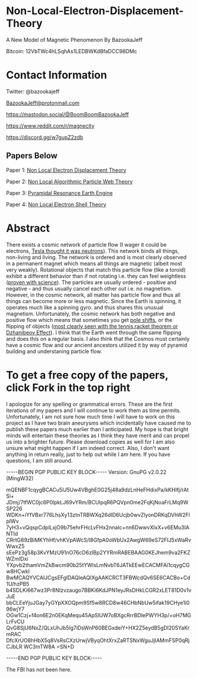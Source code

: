 # Non-Local-Electron-Displacement-Theory
A New Model of Magnetic Phenomenon
By BazookaJeff

Bitcoin: 12VbTWc4hLSqhAs1LEDBWKdBfaDCC98DMc

# Contact Information

Twitter: @bazookajeff

BazookaJeff@protonmail.com

https://mastodon.social/@BoomBoomBazookaJeff

https://www.reddit.com/r/magnecity

https://discord.gg/w7gupZ2zdb

## Papers Below

Paper 1: [Non Local Electron Displacement Theory](https://github.com/BazookaJeff/Non-Local-Electron-Displacement-Theory/blob/main/Non%20Local%20Electron%20Displacement%20Theory.pdf)

Paper 2: [Non Local Algorithmic Particle Web Theory](https://github.com/BazookaJeff/Non-Local-Electron-Displacement-Theory/blob/main/Non%20Local%20Algorithmic%20Particle%20Web%20Theory.pdf)

Paper 3: [Pyramidal Resonance Earth Engine](https://github.com/BazookaJeff/Non-Local-Electron-Displacement-Theory/blob/main/Pyramidal%20Resonance%20Earth%20Engine.pdf)

Paper 4: [Non Local Electron Shell Theory](https://github.com/BazookaJeff/Non-Local-Electron-Displacement-Theory/blob/main/Non%20Local%20Electron%20Shell%20Theory.pdf)
 
# Abstract

There exists a cosmic network of particle flow (I wager it could be electrons, [Tesla thought it was neutrons](http://www.tfcbooks.com/tesla/1932-07-10.htm)). This network binds all things, non-living and living. The network is ordered and is most clearly observed in a permanent magnet which means all things are magnetic (albeit most very weakly). Rotational objects that match this particle flow (like a toroid) exhibit a different behavior than if not rotating i.e. they can feel weightless ([proven with science](https://www.youtube.com/watch?v=JRPC7a_AcQo&ab_channel=ImperialCollegeLondon)). The particles are usually ordered - positive and negative - and thus usually cancel each other out i.e. no magnetism. However, in the cosmic network, all matter has particle flow and thus all things can become more or less magnetic. Since the Earth is spinning, it operates much like a spinning gyro. and thus shares this unusual magnetism. Unfortunately, the cosmic network has both negative and positive flow which means that sometimes you get [pole shifts](https://www.cia.gov/library/readingroom/docs/CIA-RDP79B00752A000300070001-8.pdf), or the flipping of objects ([most clearly seen with the tennis racket theorem or Dzhanibeov Effect](https://www.youtube.com/watch?v=1x5UiwEEvpQ&ab_channel=TruthDiary)). I think that the Earth went through the same flipping and does this on a regular basis. I also think that the Cosmos must certainly have a cosmic flow and our ancient ancestors utilized it by way of pyramid building and understaning particle flow.

# To get a free copy of the papers, click Fork in the top right

I apologize for any spelling or grammatical errors. These are the first iterations of my papers and I will continue to work them as time permits. Unfortunately, I am not sure how much time I will have to work on this project as I have two brain aneurysms which incidentally have caused me to publish these papers much earlier than I anticipated. My hope is that bright minds will entertain these theories as I think they have merit and can propel us into a brighter future. Please download copies as well for I am also unsure what might happen if I am indeed correct. Also, I don't want anything in return really, just to help out while I am here. If you have questions, I am still around.

-----BEGIN PGP PUBLIC KEY BLOCK-----
Version: GnuPG v2.0.22 (MingW32)

mQENBF1cqygBCACu5IJ5Uw4VBghE0G25j48a9dzLnHeFHdixPa/kKHIfj/rAtSi+
JDmj/7tfWC0jc6P0lpkLJ69vYRm/BCUlpqR6PQVpn0me2FqKjNoaFrLMq9WSP226
WDKn+iYfVBxr776LhsXy13ztnTRBWXq26dID6Ucjb0wvZlyonDRKqDVhW2FlpIWv
7yH3+vQqspCdplLxjO9b75ehrFHcLvFHx2nnaIc+nn6DwwvXIxX+v6EMu3IANTId
CRrtG89zBiMKYhHf/vhKVpAWcS/I8GfpA0oWbUx2AwgW69eS72FIJ5xWaRvWwxZ5
sEePz3g58p3KvYMzU91nO76cD6zIBp2YYRmRABEBAAG0KEJhem9va2FKZWZmIDxi
YXpvb2thamVmZkBwcm90b25tYWlsLmNvbT6JATkEEwECACMFAl1cqygCGw8HCwkI
BwMCAQYVCAIJCgsEFgIDAQIeAQIXgAAKCRCT3FBWcdQv6SE6CACBo+Cd1U/hzPB5
b4SDLKi667wz3Pr8NIzvzaugo7BBKi6KdJPN1eyJRsDHkLCGR2xLET81D0v1vJuE
bbCLEeYjuJGay7yGYpXXOQpm9Sf5w8RCD8w46CHbNbUw5ifak19CHye1i096wjY7
OGw1Czj+f4on6E2n0EKqMequ45ApSlUW7oBXgcRrrBDIePWYH3p/+oH7MGLrFvCU
QvG8SjU6NxZ/QLxUhJb5lg7iDsWnP60BEGxdeiY+HX2Z5eydB5gDI205YaKrmRAC
DfcXrUO8hHbX5q8VsRsCXzUrwjVByqOhtXrxZaRTSNxWguJjIAMmFSP0qRjCJbLR
WC3mTW8A
=SN+D

-----END PGP PUBLIC KEY BLOCK-----

The FBI has not been here. 

